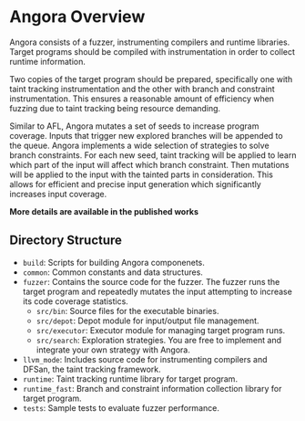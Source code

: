# Angora Overview

Angora consists of a fuzzer, instrumenting compilers and runtime libraries. 
Target programs should be compiled with instrumentation in order to collect
runtime information. 

Two copies of the target program should be prepared, specifically one with
taint tracking instrumentation and the other with branch and constraint 
instrumentation. This ensures a reasonable amount of efficiency when fuzzing
due to taint tracking being resource demanding. 

Similar to AFL, Angora mutates a set of seeds to increase program coverage.
Inputs that trigger new explored branches will be appended to the queue. 
Angora implements a wide selection of strategies to solve branch constraints.
For each new seed, taint tracking will be applied to learn which part of the
input will affect which branch constraint. Then mutations will be applied to
the input with the tainted parts in consideration. This allows for efficient
and precise input generation which significantly increases input coverage.

**More details are available in the published works**

## Directory Structure

- `build`: Scripts for building Angora componenets.
- `common`: Common constants and data structures.
- `fuzzer`: Contains the source code for the fuzzer. The fuzzer runs the target program and repeatedly mutates the input attempting to increase its code coverage statistics.
  - `src/bin`: Source files for the executable binaries.
  - `src/depot`: Depot module for input/output file management.
  - `src/executor`: Executor module for managing target program runs.
  - `src/search`: Exploration strategies. You are free to implement and integrate your own strategy with Angora.
- `llvm_mode`: Includes source code for instrumenting compilers and DFSan, the taint tracking framework.
- `runtime`: Taint tracking runtime library for target program.
- `runtime_fast`: Branch and constraint information collection library for target program.
- `tests`: Sample tests to evaluate fuzzer performance.

